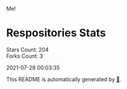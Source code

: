 Me!

# Respositories Stats
Stars Count: 204  
Forks Count: 3

2021-07-28 00:03:35  

This README is automatically generated by [🐰](https://github.com/rnitta/rnitta).
